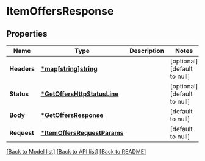 # ItemOffersResponse

## Properties
Name | Type | Description | Notes
------------ | ------------- | ------------- | -------------
**Headers** | [***map[string]string**](map.md) |  | [optional] [default to null]
**Status** | [***GetOffersHttpStatusLine**](GetOffersHttpStatusLine.md) |  | [optional] [default to null]
**Body** | [***GetOffersResponse**](GetOffersResponse.md) |  | [default to null]
**Request** | [***ItemOffersRequestParams**](ItemOffersRequestParams.md) |  | [default to null]

[[Back to Model list]](../README.md#documentation-for-models) [[Back to API list]](../README.md#documentation-for-api-endpoints) [[Back to README]](../README.md)

